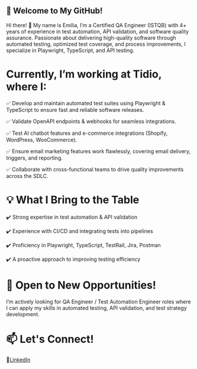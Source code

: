 ## 🚀 Welcome to My GitHub!

Hi there! 👋 My name is Emilia, I’m a Certified QA Engineer (ISTQB) with 4+ years of experience in test automation, API validation, and software quality assurance. Passionate about delivering high-quality software through automated testing, optimized test coverage, and process improvements, I specialize in Playwright, TypeScript, and API testing.


# Currently, I’m working at Tidio, where I:

✅ Develop and maintain automated test suites using Playwright & TypeScript to ensure fast and reliable software releases.

✅ Validate OpenAPI endpoints & webhooks for seamless integrations.

✅ Test AI chatbot features and e-commerce integrations (Shopify, WordPress, WooCommerce).

✅ Ensure email marketing features work flawlessly, covering email delivery, triggers, and reporting.

✅ Collaborate with cross-functional teams to drive quality improvements across the SDLC.



# 💡 What I Bring to the Table


✔️ Strong expertise in test automation & API validation

✔️ Experience with CI/CD and integrating tests into pipelines

✔️ Proficiency in Playwright, TypeScript, TestRail, Jira, Postman

✔️ A proactive approach to improving testing efficiency



# 🌟 Open to New Opportunities!


I’m actively looking for QA Engineer / Test Automation Engineer roles where I can apply my skills in automated testing, API validation, and test strategy development.


# 📫 Let's Connect!

🔗[LinkedIn](https://www.linkedin.com/in/emilia-konstankiewicz/) 
